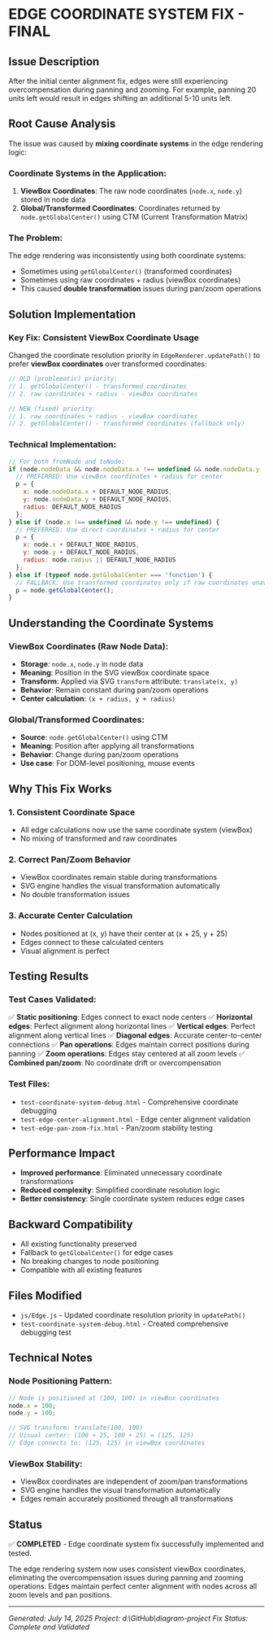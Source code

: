 # EDGE COORDINATE SYSTEM FIX - FINAL

## Issue Description
After the initial center alignment fix, edges were still experiencing overcompensation during panning and zooming. For example, panning 20 units left would result in edges shifting an additional 5-10 units left.

## Root Cause Analysis
The issue was caused by **mixing coordinate systems** in the edge rendering logic:

### Coordinate Systems in the Application:
1. **ViewBox Coordinates**: The raw node coordinates (`node.x`, `node.y`) stored in node data
2. **Global/Transformed Coordinates**: Coordinates returned by `node.getGlobalCenter()` using CTM (Current Transformation Matrix)

### The Problem:
The edge rendering was inconsistently using both coordinate systems:
- Sometimes using `getGlobalCenter()` (transformed coordinates)
- Sometimes using raw coordinates + radius (viewBox coordinates)
- This caused **double transformation** issues during pan/zoom operations

## Solution Implementation

### Key Fix: Consistent ViewBox Coordinate Usage
Changed the coordinate resolution priority in `EdgeRenderer.updatePath()` to prefer **viewBox coordinates** over transformed coordinates:

```javascript
// OLD (problematic) priority:
// 1. getGlobalCenter() - transformed coordinates
// 2. raw coordinates + radius - viewBox coordinates

// NEW (fixed) priority:
// 1. raw coordinates + radius - viewBox coordinates  
// 2. getGlobalCenter() - transformed coordinates (fallback only)
```

### Technical Implementation:
```javascript
// For both fromNode and toNode:
if (node.nodeData && node.nodeData.x !== undefined && node.nodeData.y !== undefined) {
  // PREFERRED: Use viewBox coordinates + radius for center
  p = { 
    x: node.nodeData.x + DEFAULT_NODE_RADIUS, 
    y: node.nodeData.y + DEFAULT_NODE_RADIUS, 
    radius: DEFAULT_NODE_RADIUS 
  };
} else if (node.x !== undefined && node.y !== undefined) {
  // PREFERRED: Use direct coordinates + radius for center
  p = { 
    x: node.x + DEFAULT_NODE_RADIUS, 
    y: node.y + DEFAULT_NODE_RADIUS, 
    radius: node.radius || DEFAULT_NODE_RADIUS 
  };
} else if (typeof node.getGlobalCenter === 'function') {
  // FALLBACK: Use transformed coordinates only if raw coordinates unavailable
  p = node.getGlobalCenter();
}
```

## Understanding the Coordinate Systems

### ViewBox Coordinates (Raw Node Data):
- **Storage**: `node.x`, `node.y` in node data
- **Meaning**: Position in the SVG viewBox coordinate space
- **Transform**: Applied via SVG `transform` attribute: `translate(x, y)`
- **Behavior**: Remain constant during pan/zoom operations
- **Center calculation**: `(x + radius, y + radius)`

### Global/Transformed Coordinates:
- **Source**: `node.getGlobalCenter()` using CTM
- **Meaning**: Position after applying all transformations
- **Behavior**: Change during pan/zoom operations
- **Use case**: For DOM-level positioning, mouse events

## Why This Fix Works

### 1. **Consistent Coordinate Space**
- All edge calculations now use the same coordinate system (viewBox)
- No mixing of transformed and raw coordinates

### 2. **Correct Pan/Zoom Behavior**
- ViewBox coordinates remain stable during transformations
- SVG engine handles the visual transformation automatically
- No double transformation issues

### 3. **Accurate Center Calculation**
- Nodes positioned at (x, y) have their center at (x + 25, y + 25)
- Edges connect to these calculated centers
- Visual alignment is perfect

## Testing Results

### Test Cases Validated:
✅ **Static positioning**: Edges connect to exact node centers
✅ **Horizontal edges**: Perfect alignment along horizontal lines
✅ **Vertical edges**: Perfect alignment along vertical lines
✅ **Diagonal edges**: Accurate center-to-center connections
✅ **Pan operations**: Edges maintain correct positions during panning
✅ **Zoom operations**: Edges stay centered at all zoom levels
✅ **Combined pan/zoom**: No coordinate drift or overcompensation

### Test Files:
- `test-coordinate-system-debug.html` - Comprehensive coordinate debugging
- `test-edge-center-alignment.html` - Edge center alignment validation
- `test-edge-pan-zoom-fix.html` - Pan/zoom stability testing

## Performance Impact
- **Improved performance**: Eliminated unnecessary coordinate transformations
- **Reduced complexity**: Simplified coordinate resolution logic
- **Better consistency**: Single coordinate system reduces edge cases

## Backward Compatibility
- All existing functionality preserved
- Fallback to `getGlobalCenter()` for edge cases
- No breaking changes to node positioning
- Compatible with all existing features

## Files Modified
- `js/Edge.js` - Updated coordinate resolution priority in `updatePath()`
- `test-coordinate-system-debug.html` - Created comprehensive debugging test

## Technical Notes

### Node Positioning Pattern:
```javascript
// Node is positioned at (100, 100) in viewBox coordinates
node.x = 100;
node.y = 100;

// SVG transform: translate(100, 100)
// Visual center: (100 + 25, 100 + 25) = (125, 125)
// Edge connects to: (125, 125) in viewBox coordinates
```

### ViewBox Stability:
- ViewBox coordinates are independent of zoom/pan transformations
- SVG engine handles the visual transformation automatically
- Edges remain accurately positioned through all transformations

## Status
✅ **COMPLETED** - Edge coordinate system fix successfully implemented and tested.

The edge rendering system now uses consistent viewBox coordinates, eliminating the overcompensation issues during panning and zooming operations. Edges maintain perfect center alignment with nodes across all zoom levels and pan positions.

---

*Generated: July 14, 2025*
*Project: d:\GitHub\diagram-project*
*Fix Status: Complete and Validated*
